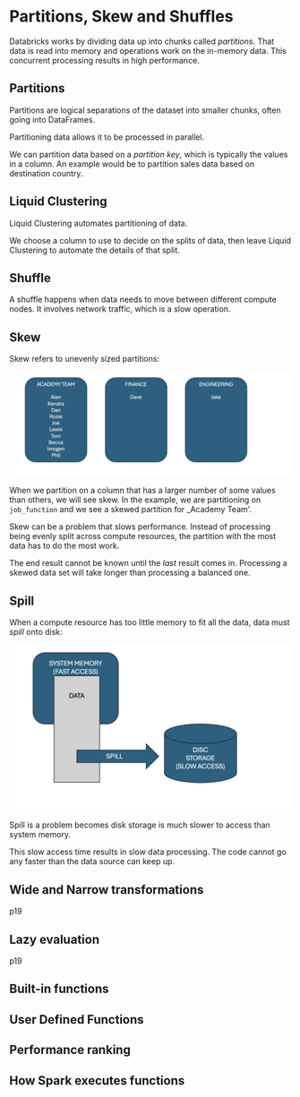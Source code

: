 # Partitions, Skew and Shuffles
Databricks works by dividing data up into chunks called _partitions_. That data is read into memory and operations work on the in-memory data. This concurrent processing results in high performance. 

## Partitions
Partitions are logical separations of the dataset into smaller chunks, often going into DataFrames.

Partitioning data allows it to be processed in parallel.

We can partition data based on a _partition key_, which is typically the values in a column. An example would be to partition sales data based on destination country.

## Liquid Clustering
Liquid Clustering automates partitioning of data. 

We choose a column to use to decide on the splits of data, then leave Liquid Clustering to automate the details of that split.

## Shuffle
A shuffle happens when data needs to move between different compute nodes. It involves network traffic, which is a slow operation.

## Skew
Skew refers to unevenly sized partitions:

![Skewed partitions](/images/skew.png)

When we partition on a column that has a larger number of some values than others, we will see skew. In the example, we are partitioning on `job_function` and we see a skewed partition for _Academy Team'.

Skew can be a problem that slows performance. Instead of processing being evenly split across compute resources, the partition with the most data has to do the most work.

The end result cannot be known until the _last_ result comes in. Processing a skewed data set will take longer than processing a balanced one.

## Spill
When a compute resource has too little memory to fit all the data, data must _spill_ onto disk:

![Data spilling onto disk](/images/spill.png)

Spill is a problem becomes disk storage is much slower to access than system memory. 

This slow access time results in slow data processing. The code cannot go any faster than the data source can keep up.

## Wide and Narrow transformations
p19

## Lazy evaluation
p19

## Built-in functions
## User Defined Functions
## Performance ranking
## How Spark executes functions
